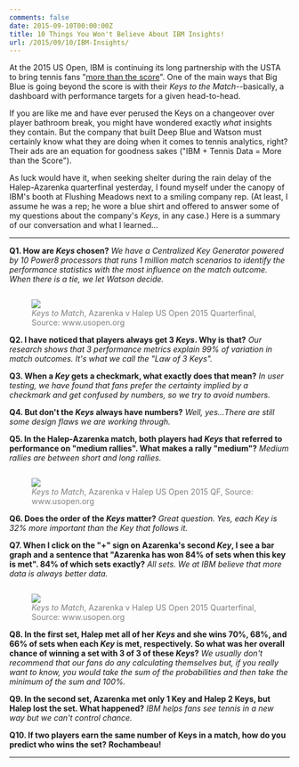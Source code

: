 ```yaml
---
comments: false
date: 2015-09-10T00:00:00Z
title: 10 Things You Won't Believe About IBM Insights!
url: /2015/09/10/IBM-Insights/
---
```


At the 2015 US Open, IBM is continuing its long partnership with the USTA to bring tennis fans "[more than the score](http://www.usopen.org/en_US/ibmsports/index.html)". One of the main ways that Big Blue is going beyond the score is with their _Keys to the Match_--basically, a dashboard with performance targets for a given head-to-head. 

If you are like me and have ever perused the Keys on a changeover over player bathroom break, you might have wondered exactly _what_ insights they contain. But the company that built Deep Blue and Watson must certainly know what they are doing when it comes to tennis analytics, right? Their ads are an equation for goodness sakes ("IBM + Tennis Data = More than the Score").

As luck would have it, when seeking shelter during the rain delay of the Halep-Azarenka quarterfinal yesterday, I found myself under the canopy of IBM's booth at Flushing Meadows next to a smiling company rep. (At least, I assume he was a rep; he wore a blue shirt and offered to answer some of my questions about the company's _Keys_, in any case.) Here is a summary of our conversation and what I learned...

---

**Q1. How are _Keys_ chosen?** _We have a Centralized Key Generator powered by 10 Power8 processors that runs 1 million match scenarios to identify the performance statistics with the most influence on the match outcome. When there is a tie, we let Watson decide._


<figure style="float:right;">
  <img src="/assets/Azarenka_Keys.png"/>
  <figcaption style="color: grey; font-size: 14px;"><i>Keys to Match</i>, Azarenka v Halep US Open 2015 Quarterfinal, Source: www.usopen.org</figcaption>
</figure>

<br>

**Q2. I have noticed that players always get 3 _Keys_. Why is that?** _Our research shows that 3 performance metrics explain 99% of variation in match outcomes. It's what we call the "Law of 3 Keys"._

**Q3. When a _Key_ gets a checkmark, what exactly does that mean?** _In user testing, we have found that fans prefer the certainty implied by a checkmark and get confused by numbers, so we try to avoid numbers._

**Q4. But don't the _Keys_ always have numbers?** _Well, yes...There are still some design flaws we are working through._

**Q5. In the Halep-Azarenka match, both players had _Keys_ that referred to performance on "medium rallies". What makes a rally "medium"?** _Medium rallies are between short and long rallies._

<figure style="float:right;">
  <img src="/assets/Halep_Keys.png"/>
  <figcaption style="color: grey; font-size: 14px;"><i>Keys to Match</i>, Azarenka v Halep US Open 2015 QF, Source: www.usopen.org</figcaption>
</figure>



**Q6. Does the order of the _Keys_ matter?** _Great question. Yes, each Key is 32% more important than the Key that follows it._

**Q7. When I click on the "+" sign on Azarenka's second _Key_, I see a bar graph and a sentence that "Azarenka has won 84% of sets when this key is met". 84% of which sets exactly?** _All sets. We at IBM believe that more data is always better data._



<figure style="float:right;">
  <img src="/assets/Azarenka_Keys_2.png"/>
  <figcaption style="color: grey; font-size: 14px;"><i>Keys to Match</i>, Azarenka v Halep US Open 2015 Quarterfinal, Source: www.usopen.org</figcaption>
</figure>

<br>

**Q8. In the first set, Halep met all of her _Keys_ and she wins 70%, 68%, and 66% of sets when each _Key_ is met, respectively. So what was her overall chance of winning a set with 3 of 3 of these _Keys_?** _We usually don't recommend that our fans do any calculating themselves but, if you really want to know, you would take the sum of the probabilities and then take the minimum of the sum and 100%._

**Q9. In the second set, Azarenka met only 1 Key and Halep 2 Keys, but Halep lost the set. What happened?** _IBM helps fans see tennis in a new way but we can't control chance._


**Q10. If two players earn the same number of Keys in a match, how do you predict who wins the set?** __Rochambeau!__

---

